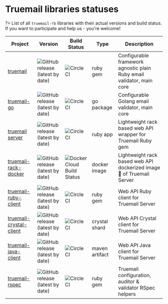# Truemail libraries statuses

?> List of all `truemail-rb` libraries with their actual versions and build status. If you want to participate and help us - you're welcome!

| Project | Version | Build Status | Type | Description |
| --- | --- | --- | --- | --- |
| [truemail](https://github.com/truemail-rb/truemail) | ![GitHub release (latest by date)](https://img.shields.io/github/v/release/truemail-rb/truemail) | ![CircleCI](https://circleci.com/gh/truemail-rb/truemail/tree/master.svg?style=svg) | ruby gem | Configurable framework agnostic plain Ruby email validator, main core |
| [truemail-go](https://github.com/truemail-rb/truemail-go) | ![GitHub release (latest by date)](https://img.shields.io/github/v/release/truemail-rb/truemail-go) | ![CircleCI](https://circleci.com/gh/truemail-rb/truemail-go/tree/master.svg?style=svg) | go package | Configurable Golang email validator, main core |
| [truemail server](https://github.com/truemail-rb/truemail-rack) | ![GitHub release (latest by date)](https://img.shields.io/github/v/release/truemail-rb/truemail-rack) | ![CircleCI](https://circleci.com/gh/truemail-rb/truemail-rack/tree/master.svg?style=svg) | ruby app | Lightweight rack based web API wrapper for Truemail Ruby gem |
| [truemail-rack-docker](https://github.com/truemail-rb/truemail-rack-docker-image) | ![GitHub release (latest by date)](https://img.shields.io/github/v/release/truemail-rb/truemail-rack-docker-image) | ![Docker Cloud Build Status](https://img.shields.io/docker/cloud/build/truemail/truemail-rack) | docker image | Lightweight rack based web API dockerized image :whale: of Truemail Server |
| [truemail-ruby-client](https://github.com/truemail-rb/truemail-ruby-client) | ![GitHub release (latest by date)](https://img.shields.io/github/v/release/truemail-rb/truemail-ruby-client) | ![CircleCI](https://circleci.com/gh/truemail-rb/truemail-ruby-client/tree/master.svg?style=svg) | ruby gem | Web API Ruby client for Truemail Server |
| [truemail-crystal-client](https://github.com/truemail-rb/truemail-crystal-client) | ![GitHub release (latest by date)](https://img.shields.io/github/v/release/truemail-rb/truemail-crystal-client) | ![CircleCI](https://circleci.com/gh/truemail-rb/truemail-crystal-client/tree/master.svg?style=svg) | crystal shard | Web API Crystal client for Truemail Server |
| [truemail-java-client](https://github.com/truemail-rb/truemail-java-client) | ![GitHub release (latest by date)](https://img.shields.io/github/v/release/truemail-rb/truemail-java-client) | ![CircleCI](https://circleci.com/gh/truemail-rb/truemail-java-client/tree/develop.svg?style=svg) | maven artifact | Web API Java client for Truemail Server |
| [truemail-rspec](https://github.com/truemail-rb/truemail-rspec) | ![GitHub release (latest by date)](https://img.shields.io/github/v/release/truemail-rb/truemail-rspec) | ![CircleCI](https://circleci.com/gh/truemail-rb/truemail-rspec/tree/master.svg?style=svg) | ruby gem | Truemail configuration, auditor & validator RSpec helpers |
